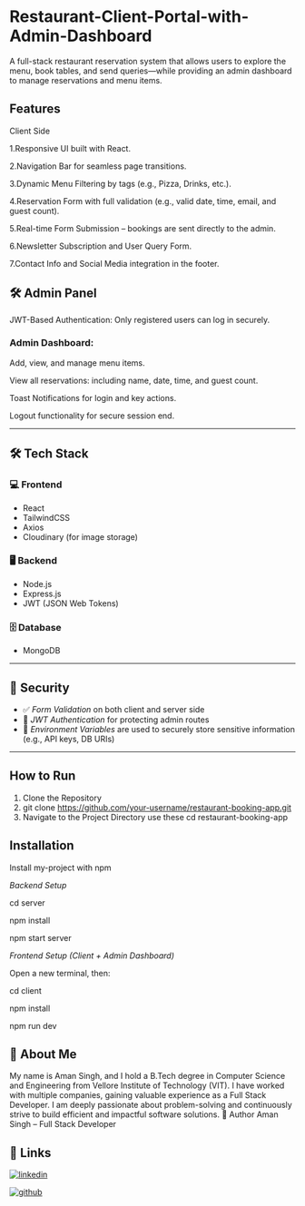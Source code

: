 #  Restaurant-Client-Portal-with-Admin-Dashboard
A full-stack restaurant reservation system that allows users to explore the menu, book tables, and send queries—while providing an admin dashboard to manage reservations and menu items.

## Features
Client Side

1.Responsive UI built with React.

2.Navigation Bar for seamless page transitions.

3.Dynamic Menu Filtering by tags (e.g., Pizza, Drinks, etc.).

4.Reservation Form with full validation (e.g., valid date, time, email, and guest count).

5.Real-time Form Submission – bookings are sent directly to the admin.

6.Newsletter Subscription and User Query Form.

7.Contact Info and Social Media integration in the footer.

## 🛠 Admin Panel
JWT-Based Authentication: Only registered users can log in securely.

### Admin Dashboard:
Add, view, and manage menu items.

View all reservations: including name, date, time, and guest count.

Toast Notifications for login and key actions.

Logout functionality for secure session end.

---

## 🛠 Tech Stack

### 💻 Frontend
- React  
- TailwindCSS  
- Axios  
- Cloudinary (for image storage)

### 🖥 Backend
- Node.js  
- Express.js  
- JWT (JSON Web Tokens)

### 🗄 Database
- MongoDB

---

## 🔐 Security

- ✅ *Form Validation* on both client and server side
- 🔐 *JWT Authentication* for protecting admin routes
- 🔑 *Environment Variables* are used to securely store sensitive information (e.g., API keys, DB URIs)

---



## How to Run
1. Clone the Repository
2. git clone https://github.com/your-username/restaurant-booking-app.git
3. Navigate to the Project Directory use these 
cd restaurant-booking-app
## Installation

Install my-project with npm

 *Backend Setup*

cd server

npm install

npm start server

 *Frontend Setup (Client + Admin Dashboard)*

 Open a new terminal, then:

cd client

npm install

npm run dev



## 🚀 About Me
My name is Aman Singh, and I hold a B.Tech degree in Computer Science and Engineering from Vellore Institute of Technology (VIT). I have worked with multiple companies, gaining valuable experience as a Full Stack Developer. I am deeply passionate about problem-solving and continuously strive to build efficient and impactful software solutions.
🙌 Author
Aman Singh – Full Stack Developer

## 🔗 Links

[![linkedin](https://img.shields.io/badge/linkedin-0A66C2?style=for-the-badge&logo=linkedin&logoColor=white)](https://www.linkedin.com/in/amans2802/)

[![github](https://img.shields.io/badge/github-181717?style=for-the-badge&logo=github&logoColor=white)](http://github.com/amansingh810)
